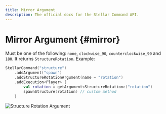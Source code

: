 ```yaml
---
title: Mirror Argument
description: The official docs for the Stellar Command API.
---
```


# Mirror Argument {#mirror}

Must be one of the following: `none`, `clockwise_90`, `counterclockwise_90` and `180`. It returns `StructureRotation`. Example:

```Kotlin
StellarCommand("structure")
    .addArgument("spawn")
    .addStructureRotationArgument(name = "rotation")
    .addExecution<Player> {
        val rotation = getArgument<StructureRotation>("rotation")
        spawnStructure(rotation) // custom method
    }
```

![Structure Rotation Argument](./structure-rotation.gif)
